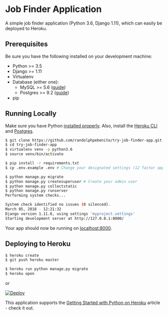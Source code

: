 # Job Finder Application

A simple job finder application (Python 3.6, Django 1.11), which can easily be deployed to Heroku.

## Prerequisites

Be sure you have the following installed on your development machine:

+ Python >= 3.5
+ Django >= 1.11
+ Virtualenv
+ Database (either one):
    + MySQL >= 5.6 ([guide]())
    + Postgres >= 9.2 ([guide]())
+ pip


## Running Locally

Make sure you have Python [installed properly](http://install.python-guide.org). Also, install the [Heroku CLI](https://devcenter.heroku.com/articles/heroku-cli) and [Postgres](https://devcenter.heroku.com/articles/heroku-postgresql#local-setup).

```sh
$ git clone https://github.com/randolphpebenito/try-job-finder-app.git
$ cd try-job-finder-app
$ virtualenv venv -p python3.6 
$ source venv/bin/activate

$ pip install -r requirements.txt
$ cp .env.example .env # Change your designated settings (12 factor app)

$ python manage.py migrate
$ python manage.py createsuperuser # Create your admin user
$ python manage.py collectstatic
$ python manage.py runserver
Performing system checks...

System check identified no issues (0 silenced).
March 05, 2018 - 12:21:32
Django version 1.11.6, using settings 'myproject.settings'
Starting development server at http://127.0.0.1:8000/


```

Your app should now be running on [localhost:8000](http://localhost:8000/).

## Deploying to Heroku

```sh
$ heroku create
$ git push heroku master

$ heroku run python manage.py migrate
$ heroku open
```
or

[![Deploy](https://www.herokucdn.com/deploy/button.svg)](https://heroku.com/deploy)

This application supports the [Getting Started with Python on Heroku](https://devcenter.heroku.com/articles/getting-started-with-python) article - check it out.
